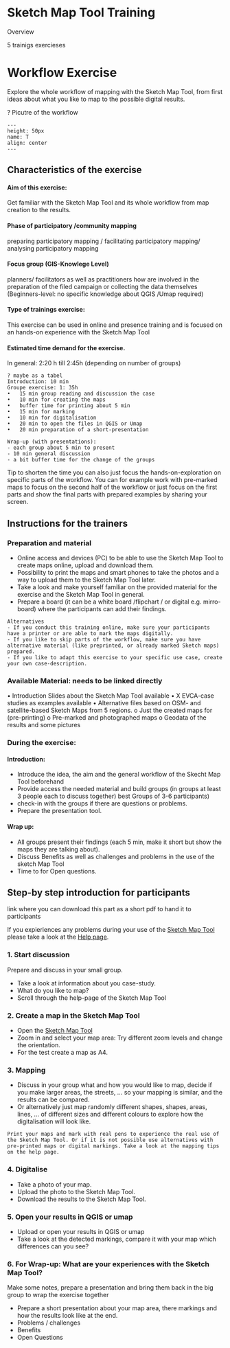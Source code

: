 # Sketch Map Tool Training

Overview

5 trainigs exercieses 

# Workflow Exercise

Explore the whole workflow of mapping with the Sketch Map Tool, from first ideas about what you like to map to the possible digital results.

? Picutre of the workflow
```{figure} /fig/en_Interface_02.png
---
height: 50px
name: T
align: center
---
```

## Characteristics of the exercise 
#### Aim of this exercise:
Get familiar with the Sketch Map Tool and its whole workflow from map creation to the results.

#### Phase of participatory /community mapping 
preparing participatory mapping / facilitating participatory mapping/ analysing participatory mapping
#### Focus group (GIS-Knowlege Level)
planners/ facilitators as well as practitioners how are involved in the preparation of the filed campaign or collecting the data themselves (Beginners-level: no specific knowledge about QGIS /Umap required)
#### Type of trainings exercise:
This exercise can be used in online and presence training and is focused on an hands-on experience with the Sketch Map Tool
#### Estimated time demand for the exercise.
In general: 2:20 h till 2:45h (depending on number of groups)

```
? maybe as a tabel
Introduction: 10 min
Groupe exercise: 1: 35h 
•	15 min group reading and discussion the case
•	10 min for creating the maps 
•	buffer time for printing about 5 min 
•	15 min for marking 
•	10 min for digitalisation
•	20 min to open the files in QGIS or Umap 
•	20 min preparation of a short-presentation

Wrap-up (with presentations): 
- each group about 5 min to present 
- 10 min general discussion
- a bit buffer time for the change of the groups
```

Tip to shorten the time you can also just focus the hands-on-exploration on specific parts of the workflow. You can for example work with pre-marked maps to focus on the second half of the workflow or just focus on the first parts and show the final parts with prepared examples by sharing your screen. 

## Instructions for the trainers 
### Preparation and material 
- Online access and devices (PC) to be able to use the Sketch Map Tool to create maps online, upload and download them.
- Possibility to print the maps and smart phones to take the photos and a way to upload them to the Sketch Map Tool later. 
- Take a look and make yourself familiar on the provided material for the exercise and the Sketch Map Tool in general. 
- Prepare a board (it can be a white board /flipchart / or digital e.g. mirro-board) where the participants can add their findings.


```
Alternatives 
- If you conduct this training online, make sure your participants 
have a printer or are able to mark the maps digitally. 
- If you like to skip parts of the workflow, make sure you have alternative material (like preprinted, or already marked Sketch maps) prepared.
- If you like to adapt this exercise to your specific use case, create your own case-description. 
```



### Available Material: needs to be linked directly 
•	Introduction Slides about the Sketch Map Tool available
•	X EVCA-case studies as examples available 
•	Alternative files based on OSM- and satellite-based Sketch Maps from 5 regions.
o	Just the created maps for (pre-printing)
o	Pre-marked and photographed maps 
o	Geodata of the results and some pictures 


### During the exercise:  
#### Introduction: 
- Introduce the idea, the aim and the general workflow of the Skecht Map Tool beforehand 
- Provide access the needed material and build groups (in groups at least 3 people each to discuss together) best Groups of 3-6 participants)
- check-in with the groups if there are questions or problems.
- Prepare the presentation tool.

#### Wrap up: 
- All groups present their findings (each 5 min, make it short but show the maps they are talking about).
- Discuss Benefits as well as challenges and problems in the use of the sketch Map Tool 
- Time to for Open questions.

## Step-by step introduction for participants 

link where you can download this part as a short pdf to hand it to participants

If you expieriences any problems during your use of the [Sketch Map Tool](https://sketch-map-tool.heigit.org/) please take a look at the [Help page](https://sketch-map-tool.heigit.org/help).



### 1.	Start discussion
Prepare and discuss in your small group.
- Take a look at information about you case-study.
- What do you like to map?
- Scroll through the help-page of the Sketch Map Tool

### 2.	Create a map in the Sketch Map Tool
- Open the [Sketch Map Tool](https://sketch-map-tool.heigit.org/) 
- Zoom in and select your map area: Try different zoom levels and change the orientation. 
- For the test create a map as A4.

### 3.	Mapping

- Discuss in your group what and how you would like to map, decide if you make larger areas, the streets, … so your mapping is similar, and the results can be compared.
- Or alternatively just map randomly different shapes, shapes, areas, lines, … of different sizes and different colours to explore how the digitalisation will look like. 

```
Print your maps and mark with real pens to experience the real use of the Sketch Map Tool. Or if it is not possible use alternatives with pre-printed maps or digital markings. Take a look at the mapping tips on the help page.
```

### 4.	Digitalise
- Take a photo of your map.
- Upload the photo to the Sketch Map Tool.
- Download the results to the Sketch Map Tool.

### 5.	Open your results in QGIS or umap
- Upload or open your results in QGIS or umap
- Take a look at the detected markings, compare it with your map which differences can you see?

### 6.	For Wrap-up: What are your experiences with the Sketch Map Tool? 
Make some notes, prepare a presentation and bring them back in the big group to wrap the exercise together
- Prepare a short presentation about your map area, there markings and how the results look like at the end.
- Problems / challenges
- Benefits 
- Open Questions 
